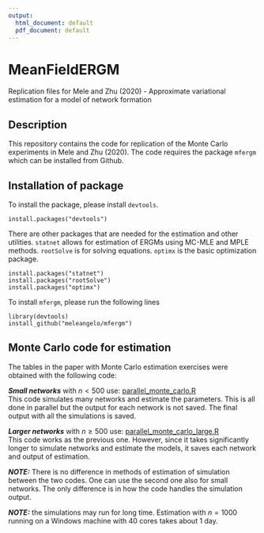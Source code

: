 ```yaml
---
output:
  html_document: default
  pdf_document: default
---
```

# MeanFieldERGM
Replication files for Mele and Zhu (2020) - Approximate variational estimation for a model of network formation


## Description
This repository contains the code for replication of the Monte Carlo 
experiments in Mele and Zhu (2020). The code requires the package ```mfergm``` which can be installed from Github.


## Installation of package 
To install the package, please install ```devtools```.

```{r}
install.packages("devtools")
```

There are other packages that are needed for the estimation and other utilities. ```statnet``` allows for estimation of ERGMs using MC-MLE and MPLE methods. ```rootSolve``` is for solving equations. ```optimx``` is the basic optimization package.

```{r}
install.packages("statnet")
install.packages("rootSolve")
install.packages("optimx")
```

To install ```mfergm```, please run the following lines

```{r}
library(devtools)
install_github("meleangelo/mfergm")
```

## Monte Carlo code for estimation

The tables in the paper with Monte Carlo estimation exercises were obtained with the following code:  

***Small networks*** with $n<500$ use: [parallel_monte_carlo.R](parallel_monte_carlo.R)  
This code simulates many networks and estimate the parameters. This is all done in parallel but the output for each network is not saved. The final output with all the simulations is saved.   

***Larger networks*** with $n\geq 500$ use: [parallel_monte_carlo_large.R](parallel_monte_carlo_large.R)  
This code works as the previous one. However, since it takes significantly longer to simulate networks and estimate the models, it saves each network and output of estimation. 


***NOTE:*** There is no difference in methods of estimation of simulation between the two codes. One can use the second one also for small networks. The only difference is in how the code handles the simulation output. 

***NOTE:*** the simulations may run for long time. Estimation with $n=1000$ running on a Windows machine with 40 cores takes about 1 day.


